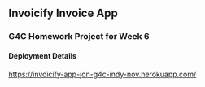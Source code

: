 ## Invoicify Invoice App

### G4C Homework Project for Week 6

#### Deployment Details

https://invoicify-app-jon-g4c-indy-nov.herokuapp.com/
